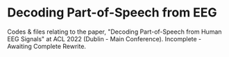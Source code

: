 # Decoding Part-of-Speech from EEG
Codes &amp; files relating to the paper, "Decoding Part-of-Speech from Human EEG Signals" at ACL 2022 (Dublin - Main Conference).
Incomplete - Awaiting Complete Rewrite.

